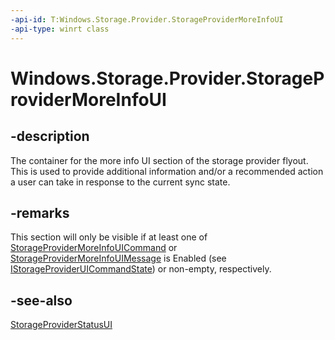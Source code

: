 ```yaml
---
-api-id: T:Windows.Storage.Provider.StorageProviderMoreInfoUI
-api-type: winrt class
---
```


# Windows.Storage.Provider.StorageProviderMoreInfoUI

<!--
public sealed class StorageProviderMoreInfoUI
-->

## -description

The container for the more info UI section of the storage provider flyout. This is used to provide additional information and/or a recommended action a user can take in response to the current sync state.

## -remarks

This section will only be visible if at least one of [StorageProviderMoreInfoUICommand](storageprovidermoreinfoui_command.md) or [StorageProviderMoreInfoUIMessage](storageprovidermoreinfoui_message.md) is Enabled (see [IStorageProviderUICommandState](istorageprovideruicommand_state.md)) or non-empty, respectively.

## -see-also

[StorageProviderStatusUI](storageproviderstatusui.md)
